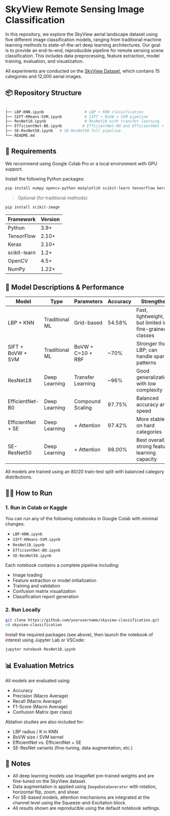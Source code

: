 
# SkyView Remote Sensing Image Classification

In this repository, we explore the SkyView aerial landscape dataset using five different image classification models, ranging from traditional machine learning methods to state-of-the-art deep learning architectures. Our goal is to provide an end-to-end, reproducible pipeline for remote sensing scene classification. This includes data preprocessing, feature extraction, model training, evaluation, and visualization.

All experiments are conducted on the [SkyView Dataset](https://www.kaggle.com/datasets/ankit1743/skyview-an-aerial-landscape-dataset), which contains 15 categories and 12,000 aerial images.

## 📦 Repository Structure

```bash
.
├── LBP-KNN.ipynb                  # LBP + KNN classification
├── SIFT-KMeans-SVM.ipynb          # SIFT + BoVW + SVM pipeline
├── ResNet18.ipynb                 # ResNet18 with transfer learning
├── EfficientNet-B0.ipynb         # EfficientNet-B0 and EfficientNet + SE
├── SE-ResNet50.ipynb   # SE-ResNet50 full pipeline
└── README.md
```

## 📌 Requirements

We recommend using Google Colab Pro or a local environment with GPU support.

Install the following Python packages:

```bash
pip install numpy opencv-python matplotlib scikit-learn tensorflow keras
```

> Optional (for traditional methods):
```bash
pip install scikit-image
```

| Framework        | Version |
|------------------|---------|
| Python           | 3.9+    |
| TensorFlow       | 2.10+   |
| Keras            | 2.10+   |
| scikit-learn     | 1.2+    |
| OpenCV           | 4.5+    |
| NumPy            | 1.22+   |

## 🧠 Model Descriptions & Performance

| Model              | Type             | Parameters | Accuracy | Strengths |
|--------------------|------------------|------------|----------|-----------|
| LBP + KNN          | Traditional ML   | Grid-based | 54.58%   | Fast, lightweight, but limited in fine-grained classes |
| SIFT + BoVW + SVM  | Traditional ML   | BoVW + C=10 + RBF | ~70% | Stronger than LBP; can handle sparse patterns |
| ResNet18           | Deep Learning    | Transfer Learning | ~96% | Good generalization with low complexity |
| EfficientNet-B0    | Deep Learning    | Compound Scaling | 97.75% | Balanced accuracy and speed |
| EfficientNet + SE  | Deep Learning    | + Attention | 97.42% | More stable on hard categories |
| SE-ResNet50        | Deep Learning    | + Attention | 98.00% | Best overall; strong feature learning capacity |

All models are trained using an 80/20 train-test split with balanced category distributions.

## 🏃‍♀️ How to Run

### 1. Run in Colab or Kaggle

You can run any of the following notebooks in Google Colab with minimal changes:

- `LBP-KNN.ipynb`  
- `SIFT-KMeans-SVM.ipynb`  
- `ResNet18.ipynb`  
- `EfficientNet-B0.ipynb`  
- `SE-ResNet50.ipynb`

Each notebook contains a complete pipeline including:
- Image loading
- Feature extraction or model initialization
- Training and validation
- Confusion matrix visualization
- Classification report generation

### 2. Run Locally

```bash
git clone https://github.com/yourusername/skyview-classification.git
cd skyview-classification
```

Install the required packages (see above), then launch the notebook of interest using Jupyter Lab or VSCode:

```bash
jupyter notebook ResNet18.ipynb
```

## 📊 Evaluation Metrics

All models are evaluated using:

- Accuracy
- Precision (Macro Average)
- Recall (Macro Average)
- F1-Score (Macro Average)
- Confusion Matrix (per class)

Ablation studies are also included for:
- LBP radius / K in KNN
- BoVW size / SVM kernel
- EfficientNet vs. EfficientNet + SE
- SE-ResNet variants (fine-tuning, data augmentation, etc.)

## 🧪 Notes

- All deep learning models use ImageNet pre-trained weights and are fine-tuned on the SkyView dataset.
- Data augmentation is applied using `ImageDataGenerator` with rotation, horizontal flip, zoom, and shear.
- For SE-based models, attention mechanisms are integrated at the channel level using the Squeeze-and-Excitation block.
- All results shown are reproducible using the default notebook settings.


